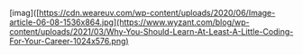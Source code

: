 
[imag]([https://cdn.weareuv.com/wp-content/uploads/2020/06/Image-article-06-08-1536x864.jpg](https://www.wyzant.com/blog/wp-content/uploads/2021/03/Why-You-Should-Learn-At-Least-A-Little-Coding-For-Your-Career-1024x576.png)

